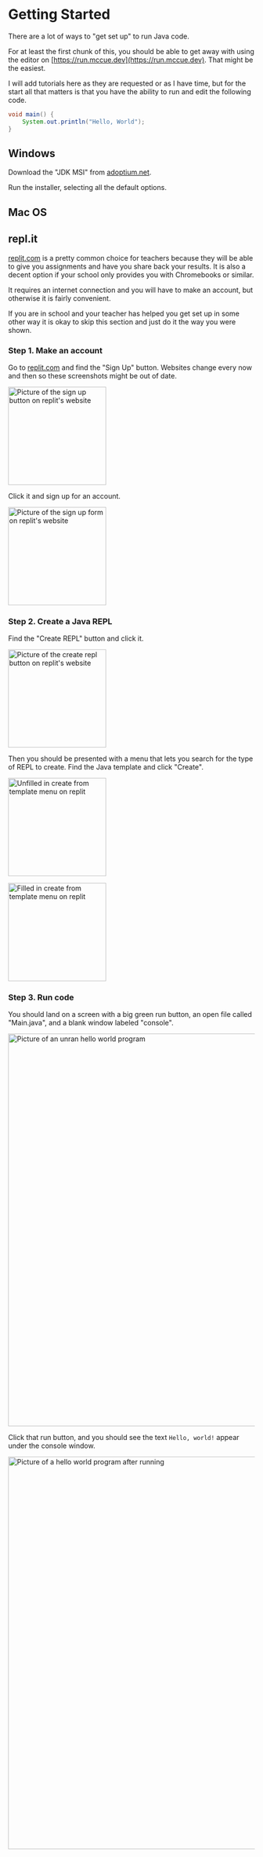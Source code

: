 # Getting Started

There are a lot of ways to "get set up" to run Java code.

For at least the first chunk of this, you should be able to get away with using
the editor on [https://run.mccue.dev](https://run.mccue.dev). That might be the easiest.

I will add tutorials here as they are requested or as I have time, but for the start
all that matters is that you have the ability to run and
edit the following code.

```java
void main() {
    System.out.println("Hello, World");
}
```

## Windows

Download the "JDK MSI" from [adoptium.net](https://adoptium.net/temurin/releases/?version=22&os=windows).

Run the installer, selecting all the default options.

## Mac OS



## repl.it

[replit.com](https://replit.com) is a pretty common choice for teachers because
they will be able to give you assignments and have you share back your results.
It is also a decent option if your school only provides you with Chromebooks
or similar.

It requires an internet connection and you will have to make an account, but
otherwise it is fairly convenient.

If you are in school and your teacher has helped you get set up in some other
way it is okay to skip this section and just do it the way you were shown.


### Step 1. Make an account

Go to [replit.com](https://replit.com) and find the "Sign Up" button.
Websites change every now and then so these screenshots might be out of date.

<img src="/getting_started/repl_signup_0.png"
     alt="Picture of the sign up button on replit's website"
     width = "200">

Click it and sign up for an account.

<img src="/getting_started/repl_signup_1.png"
     alt="Picture of the sign up form on replit's website"
     width = "200">

### Step 2. Create a Java REPL

Find the "Create REPL" button and click it.

<img src="/getting_started/repl_1.png"
     alt="Picture of the create repl button on replit's website"
     width = "200">

Then you should be presented with a menu that lets you search for the type of REPL to create.
Find the Java template and click "Create".

<img src="/getting_started/repl_2.png"
     alt="Unfilled in create from template menu on replit"
     width = "200">

<img src="/getting_started/repl_3.png"
     alt="Filled in create from template menu on replit"
     width = "200">

### Step 3. Run code

You should land on a screen with a big green run button, an open file called
"Main.java", and a blank window labeled "console".

<img
src="/getting_started/repl_4_voidmain.png"
alt="Picture of an unran hello world program"
width = "800">

Click that run button, and you should see the text `Hello, world!` appear under the console window.

<img
src="/getting_started/repl_5_voidmain.png"
alt="Picture of a hello world program after running"
width = "800">
